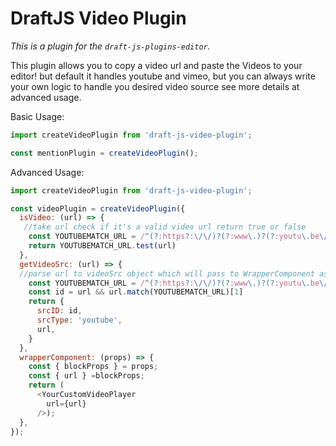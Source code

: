 # DraftJS Video Plugin

*This is a plugin for the `draft-js-plugins-editor`.*

This plugin allows you to copy a video url and paste the Videos to your editor!
but default it handles youtube and vimeo, but you can always write your own logic to handle you desired video source see more details at advanced usage.

Basic Usage:

```js
import createVideoPlugin from 'draft-js-video-plugin';

const mentionPlugin = createVideoPlugin();

```
Advanced Usage:
```js
import createVideoPlugin from 'draft-js-video-plugin';

const videoPlugin = createVideoPlugin({
  isVideo: (url) => {
   //take url check if it's a valid video url return true or false
    const YOUTUBEMATCH_URL = /^(?:https?:\/\/)?(?:www\.)?(?:youtu\.be\/|youtube\.com\/(?:embed\/|v\/|watch\?v=|watch\?.+&v=))((\w|-){11})(?:\S+)?$/
    return YOUTUBEMATCH_URL.test(url)
  },
  getVideoSrc: (url) => {
  //parse url to videoSrc object which will pass to WrapperComponent as props
    const YOUTUBEMATCH_URL = /^(?:https?:\/\/)?(?:www\.)?(?:youtu\.be\/|youtube\.com\/(?:embed\/|v\/|watch\?v=|watch\?.+&v=))((\w|-){11})(?:\S+)?$/
    const id = url && url.match(YOUTUBEMATCH_URL)[1]
    return {
      srcID: id,
      srcType: 'youtube',
      url,
    }
  },
  wrapperComponent: (props) => {
    const { blockProps } = props;
    const { url } =blockProps;
    return (
      <YourCustomVideoPlayer
        url={url}
      />);
  },
});

```